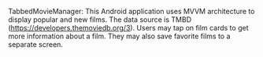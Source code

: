 TabbedMovieManager: 
This Android application uses MVVM architecture to display popular and new films. The data source is TMBD (https://developers.themoviedb.org/3). Users may tap on film cards to get more information about a film. They may also save favorite films to a separate screen.
